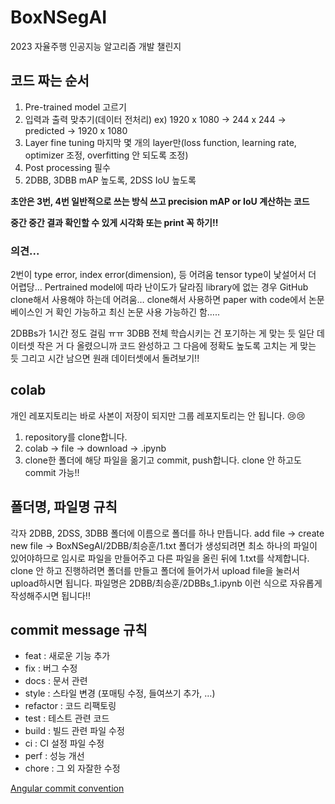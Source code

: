 # BoxNSegAI
2023 자율주행 인공지능 알고리즘 개발 챌린지
## 코드 짜는 순서
1. Pre-trained model 고르기
2. 입력과 출력 맞추기(데이터 전처리) ex) 1920 x 1080 -> 244 x 244 -> predicted -> 1920 x 1080
3. Layer fine tuning 마지막 몇 개의 layer만(loss function, learning rate, optimizer 조정, overfitting 안 되도록 조정)
4. Post processing 필수 
5. 2DBB, 3DBB mAP 높도록, 2DSS IoU 높도록

**초안은 3번, 4번 일반적으로 쓰는 방식 쓰고 precision mAP or IoU 계산하는 코드**

**중간 중간 결과 확인할 수 있게 시각화 또는 print 꼭 하기!!**
### 의견...
2번이 type error, index error(dimension), 등 어려움 tensor type이 낯설어서 더 어렵당…
Pertrained model에 따라 난이도가 달라짐
library에 없는 경우 GitHub clone해서 사용해야 하는데 어려움…
clone해서 사용하면 paper with code에서 논문 베이스인 거 확인 가능하고 최신 논문 사용 가능하긴 함…..

2DBBs가 1시간 정도 걸림 ㅠㅠ 3DBB 전체 학습시키는 건 포기하는 게 맞는 듯
일단 데이터셋 작은 거 다 올렸으니까 코드 완성하고 그 다음에 정확도 높도록 고치는 게 맞는 듯
그리고 시간 남으면 원래 데이터셋에서 돌려보기!!

## colab 
개인 레포지토리는 바로 사본이 저장이 되지만 그룹 레포지토리는 안 됩니다. 😢😢
1. repository를 clone합니다.
1. colab -> file -> download -> .ipynb
1. clone한 폴더에 해당 파일을 옮기고 commit, push합니다. clone 안 하고도 commit 가능!!

## 폴더명, 파일명 규칙
각자 2DBB, 2DSS, 3DBB 폴더에 이름으로 폴더를 하나 만듭니다.
add file -> create new file -> BoxNSegAI/2DBB/최승훈/1.txt
폴더가 생성되려면 최소 하나의 파일이 있어야하므로 임시로 파일을 만들어주고 다른 파일을 올린 뒤에 1.txt를 삭제합니다.
clone 안 하고 진행하려면 폴더를 만들고 폴더에 들어가서 upload file을 눌러서 upload하시면 됩니다.
파일명은 2DBB/최승훈/2DBBs_1.ipynb 이런 식으로 자유롭게 작성해주시면 됩니다!!

## commit message 규칙
- feat : 새로운 기능 추가
- fix : 버그 수정
- docs : 문서 관련
- style : 스타일 변경 (포매팅 수정, 들여쓰기 추가, …)
- refactor : 코드 리팩토링
- test : 테스트 관련 코드
- build : 빌드 관련 파일 수정
- ci : CI 설정 파일 수정
- perf : 성능 개선
- chore : 그 외 자잘한 수정
  
[Angular commit convention](https://velog.io/@outstandingboy/Git-%EC%BB%A4%EB%B0%8B-%EB%A9%94%EC%8B%9C%EC%A7%80-%EA%B7%9C%EC%95%BD-%EC%A0%95%EB%A6%AC-the-AngularJS-commit-conventions)
